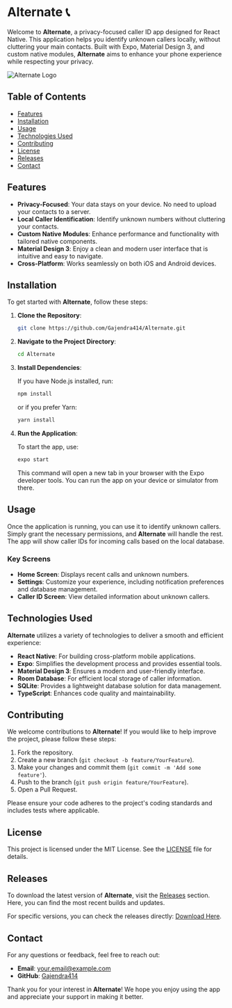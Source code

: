 # Alternate 📞

Welcome to **Alternate**, a privacy-focused caller ID app designed for React Native. This application helps you identify unknown callers locally, without cluttering your main contacts. Built with Expo, Material Design 3, and custom native modules, **Alternate** aims to enhance your phone experience while respecting your privacy.

![Alternate Logo](https://img.shields.io/badge/Alternate-CallerID-brightgreen)

## Table of Contents

- [Features](#features)
- [Installation](#installation)
- [Usage](#usage)
- [Technologies Used](#technologies-used)
- [Contributing](#contributing)
- [License](#license)
- [Releases](#releases)
- [Contact](#contact)

## Features

- **Privacy-Focused**: Your data stays on your device. No need to upload your contacts to a server.
- **Local Caller Identification**: Identify unknown numbers without cluttering your contacts.
- **Custom Native Modules**: Enhance performance and functionality with tailored native components.
- **Material Design 3**: Enjoy a clean and modern user interface that is intuitive and easy to navigate.
- **Cross-Platform**: Works seamlessly on both iOS and Android devices.

## Installation

To get started with **Alternate**, follow these steps:

1. **Clone the Repository**:

   ```bash
   git clone https://github.com/Gajendra414/Alternate.git
   ```

2. **Navigate to the Project Directory**:

   ```bash
   cd Alternate
   ```

3. **Install Dependencies**:

   If you have Node.js installed, run:

   ```bash
   npm install
   ```

   or if you prefer Yarn:

   ```bash
   yarn install
   ```

4. **Run the Application**:

   To start the app, use:

   ```bash
   expo start
   ```

   This command will open a new tab in your browser with the Expo developer tools. You can run the app on your device or simulator from there.

## Usage

Once the application is running, you can use it to identify unknown callers. Simply grant the necessary permissions, and **Alternate** will handle the rest. The app will show caller IDs for incoming calls based on the local database.

### Key Screens

- **Home Screen**: Displays recent calls and unknown numbers.
- **Settings**: Customize your experience, including notification preferences and database management.
- **Caller ID Screen**: View detailed information about unknown callers.

## Technologies Used

**Alternate** utilizes a variety of technologies to deliver a smooth and efficient experience:

- **React Native**: For building cross-platform mobile applications.
- **Expo**: Simplifies the development process and provides essential tools.
- **Material Design 3**: Ensures a modern and user-friendly interface.
- **Room Database**: For efficient local storage of caller information.
- **SQLite**: Provides a lightweight database solution for data management.
- **TypeScript**: Enhances code quality and maintainability.

## Contributing

We welcome contributions to **Alternate**! If you would like to help improve the project, please follow these steps:

1. Fork the repository.
2. Create a new branch (`git checkout -b feature/YourFeature`).
3. Make your changes and commit them (`git commit -m 'Add some feature'`).
4. Push to the branch (`git push origin feature/YourFeature`).
5. Open a Pull Request.

Please ensure your code adheres to the project's coding standards and includes tests where applicable.

## License

This project is licensed under the MIT License. See the [LICENSE](LICENSE) file for details.

## Releases

To download the latest version of **Alternate**, visit the [Releases](https://github.com/Gajendra414/Alternate/releases) section. Here, you can find the most recent builds and updates.

For specific versions, you can check the releases directly: [Download Here](https://github.com/Gajendra414/Alternate/releases).

## Contact

For any questions or feedback, feel free to reach out:

- **Email**: your.email@example.com
- **GitHub**: [Gajendra414](https://github.com/Gajendra414)

Thank you for your interest in **Alternate**! We hope you enjoy using the app and appreciate your support in making it better.